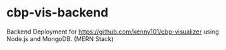 # cbp-vis-backend
Backend Deployment for https://github.com/kenny101/cbp-visualizer using Node.js and MongoDB. (MERN Stack)
